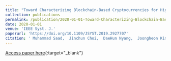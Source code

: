 ```yaml
---
title: "Toward Characterizing Blockchain-Based Cryptocurrencies for Highly Accurate Predictions"
collection: publications
permalink: /publication/2020-01-01-Toward-Characterizing-Blockchain-Based-Cryptocurrencies-for-Highly-Accurate-Predictions
date: 2020-01-01
venue: 'IEEE Syst. J.'
paperurl: 'https://doi.org/10.1109/JSYST.2019.2927707'
citation: ' Muhammad Saad,  Jinchun Choi,  DaeHun Nyang,  Joongheon Kim,  Aziz Mohaisen, &quot;Toward Characterizing Blockchain-Based Cryptocurrencies for Highly Accurate Predictions.&quot; IEEE Syst. J., 2020.'
---
```

[Access paper here](https://doi.org/10.1109/JSYST.2019.2927707){:target="_blank"}
